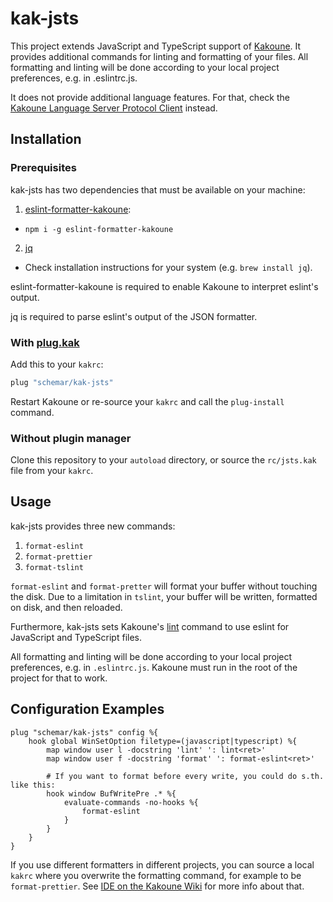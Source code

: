 # kak-jsts

This project extends JavaScript and TypeScript support of [Kakoune](https://github.com/mawww/kakoune).
It provides additional commands for linting and formatting of your files.
All formatting and linting will be done according to your local project preferences, e.g. in .eslintrc.js.

It does not provide additional language features.
For that, check the [Kakoune Language Server Protocol Client](https://github.com/ul/kak-lsp) instead.

## Installation

### Prerequisites

kak-jsts has two dependencies that must be available on your machine:

1. [eslint-formatter-kakoune](https://github.com/Delapouite/eslint-formatter-kakoune):
  * `npm i -g eslint-formatter-kakoune`
2. [jq](https://github.com/stedolan/jq)
  * Check installation instructions for your system (e.g. `brew install jq`).

eslint-formatter-kakoune is required to enable Kakoune to interpret eslint's output.

jq is required to parse eslint's output of the JSON formatter.

### With [plug.kak](https://github.com/andreyorst/plug.kak)

Add this to your `kakrc`:

```sh
plug "schemar/kak-jsts"
```

Restart Kakoune or re-source your `kakrc` and call the `plug-install` command.

### Without plugin manager

Clone this repository to your `autoload` directory, or source the `rc/jsts.kak` file
from your `kakrc`.

## Usage

kak-jsts provides three new commands:

1. `format-eslint`
2. `format-prettier`
3. `format-tslint`

`format-eslint` and `format-pretter` will format your buffer without touching the disk.
Due to a limitation in `tslint`, your buffer will be written, formatted on disk, and then reloaded.

Furthermore, kak-jsts sets Kakoune's [lint](https://github.com/mawww/kakoune/blob/master/rc/tools/lint.kak)
command to use eslint for JavaScript and TypeScript files.

All formatting and linting will be done according to your local project preferences, e.g. in `.eslintrc.js`.
Kakoune must run in the root of the project for that to work.

## Configuration Examples

```kak
plug "schemar/kak-jsts" config %{
    hook global WinSetOption filetype=(javascript|typescript) %{
        map window user l -docstring 'lint' ': lint<ret>'
        map window user f -docstring 'format' ': format-eslint<ret>'
        
        # If you want to format before every write, you could do s.th. like this:
        hook window BufWritePre .* %{
            evaluate-commands -no-hooks %{
                format-eslint
            }
        }
    }
}
```

If you use different formatters in different projects, you can source a local `kakrc` where you overwrite the formatting command, for example to be `format-prettier`.
See [IDE on the Kakoune Wiki](https://github.com/mawww/kakoune/wiki/IDE#read-local-kakrc-file) for more info about that.
